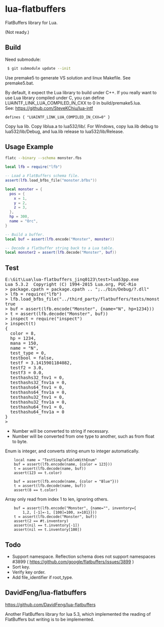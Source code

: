 # lua-flatbuffers
FlatBuffers library for Lua.

(Not ready.)

Build
------
Need submodule:
```sh
 $ git submodule update --init
```

Use premake5 to generate VS solution and linux Makefile. See premake5.bat.

By default, it expect the Lua library to build under C++.
If you really want to use Lua library compiled under C,
you can define LUAINTF_LINK_LUA_COMPILED_IN_CXX to 0 in build/premake5.lua.
<br>See: https://github.com/SteveKChiu/lua-intf

```
defines { "LUAINTF_LINK_LUA_COMPILED_IN_CXX=0" }
```

Copy lua lib. Copy liblua.a to lua532/lib/.
For Windows, copy lua.lib debug to lua532/lib/Debug,
and lua.lib release to lua532/lib/Release.

Usage Example
--------------
```sh
flatc --binary --schema monster.fbs
```

```lua
local lfb = require("lfb")

-- Load a FlatBuffers schema file.
assert(lfb.load_bfbs_file("monster.bfbs"))

local monster = {
  pos = {
    x = 1,
    y = 2,
    z = 3,
  },
  hp = 300,
  name = "Orc",
}

-- Build a buffer.
local buf = assert(lfb.encode("Monster", monster))

-- Decode a flatbuffer string back to a Lua table.
local monster2 = assert(lfb.decode("Monster", buf))
```

Test
--------
<pre>
E:\Git\Lua\lua-flatbuffers_jinq0123\test>lua53pp.exe
Lua 5.3.2  Copyright (C) 1994-2015 Lua.org, PUC-Rio
> package.cpath = package.cpath .. ";../bin/Debug/?.dll"
> lfb = require("lfb")
> lfb.load_bfbs_file("../third_party/flatbuffers/tests/monster_test.bfbs")
true
> buf = assert(lfb.encode("Monster", {name="N", hp=1234}))
> t = assert(lfb.decode("Monster", buf))
> inspect = require("inspect")
> inspect(t)
{
  color = 8,
  hp = 1234,
  mana = 150,
  name = "N",
  test_type = 0,
  testbool = false,
  testf = 3.1415901184082,
  testf2 = 3.0,
  testf3 = 0.0,
  testhashs32_fnv1 = 0,
  testhashs32_fnv1a = 0,
  testhashs64_fnv1 = 0,
  testhashs64_fnv1a = 0,
  testhashu32_fnv1 = 0,
  testhashu32_fnv1a = 0,
  testhashu64_fnv1 = 0,
  testhashu64_fnv1a = 0
}
>
</pre>

* Number will be converted to string if necessary. 
* Number will be converted from one type to another, such as from float to byte.

Enum is integer, and converts string enum to integer automatically.
```
	local name = "TestSimpleTableWithEnum"
	buf = assert(lfb.encode(name, {color = 123}))
	t = assert(lfb.decode(name, buf))
	assert(123 == t.color)

	buf = assert(lfb.encode(name, {color = "Blue"}))
	t = assert(lfb.decode(name, buf))
	assert(8 == t.color)
```

Array only read from index 1 to len, ignoring others.
```
	buf = assert(lfb.encode("Monster", {name="", inventory={
		1,2, [-1]=-1, [100]=100, x=101}}))
	t = assert(lfb.decode("Monster", buf))
	assert(2 == #t.inventory)
	assert(nil == t.inventory[-1])
	assert(nil == t.inventory[100])
```

Todo
------
* Support namespace.
  Reflection schema does not support namespaces #3899 ( https://github.com/google/flatbuffers/issues/3899 )
* Sort key.
* Verify key order.
* Add file_identifier if root_type.  

DavidFeng/lua-flatbuffers
-------------------------
https://github.com/DavidFeng/lua-flatbuffers

Another FlatBuffers library for lua 5.3,
which implemented the reading of FlatBuffers
but writing is to be implemented.
